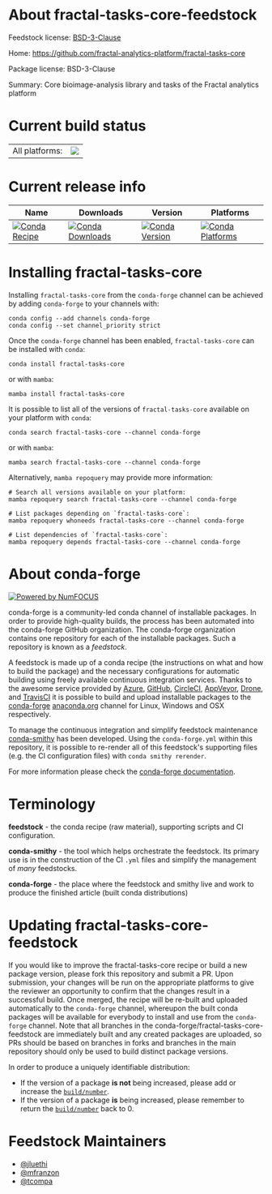 About fractal-tasks-core-feedstock
==================================

Feedstock license: [BSD-3-Clause](https://github.com/conda-forge/fractal-tasks-core-feedstock/blob/main/LICENSE.txt)

Home: https://github.com/fractal-analytics-platform/fractal-tasks-core

Package license: BSD-3-Clause

Summary: Core bioimage-analysis library and tasks of the Fractal analytics platform

Current build status
====================


<table><tr><td>All platforms:</td>
    <td>
      <a href="https://dev.azure.com/conda-forge/feedstock-builds/_build/latest?definitionId=20452&branchName=main">
        <img src="https://dev.azure.com/conda-forge/feedstock-builds/_apis/build/status/fractal-tasks-core-feedstock?branchName=main">
      </a>
    </td>
  </tr>
</table>

Current release info
====================

| Name | Downloads | Version | Platforms |
| --- | --- | --- | --- |
| [![Conda Recipe](https://img.shields.io/badge/recipe-fractal--tasks--core-green.svg)](https://anaconda.org/conda-forge/fractal-tasks-core) | [![Conda Downloads](https://img.shields.io/conda/dn/conda-forge/fractal-tasks-core.svg)](https://anaconda.org/conda-forge/fractal-tasks-core) | [![Conda Version](https://img.shields.io/conda/vn/conda-forge/fractal-tasks-core.svg)](https://anaconda.org/conda-forge/fractal-tasks-core) | [![Conda Platforms](https://img.shields.io/conda/pn/conda-forge/fractal-tasks-core.svg)](https://anaconda.org/conda-forge/fractal-tasks-core) |

Installing fractal-tasks-core
=============================

Installing `fractal-tasks-core` from the `conda-forge` channel can be achieved by adding `conda-forge` to your channels with:

```
conda config --add channels conda-forge
conda config --set channel_priority strict
```

Once the `conda-forge` channel has been enabled, `fractal-tasks-core` can be installed with `conda`:

```
conda install fractal-tasks-core
```

or with `mamba`:

```
mamba install fractal-tasks-core
```

It is possible to list all of the versions of `fractal-tasks-core` available on your platform with `conda`:

```
conda search fractal-tasks-core --channel conda-forge
```

or with `mamba`:

```
mamba search fractal-tasks-core --channel conda-forge
```

Alternatively, `mamba repoquery` may provide more information:

```
# Search all versions available on your platform:
mamba repoquery search fractal-tasks-core --channel conda-forge

# List packages depending on `fractal-tasks-core`:
mamba repoquery whoneeds fractal-tasks-core --channel conda-forge

# List dependencies of `fractal-tasks-core`:
mamba repoquery depends fractal-tasks-core --channel conda-forge
```


About conda-forge
=================

[![Powered by
NumFOCUS](https://img.shields.io/badge/powered%20by-NumFOCUS-orange.svg?style=flat&colorA=E1523D&colorB=007D8A)](https://numfocus.org)

conda-forge is a community-led conda channel of installable packages.
In order to provide high-quality builds, the process has been automated into the
conda-forge GitHub organization. The conda-forge organization contains one repository
for each of the installable packages. Such a repository is known as a *feedstock*.

A feedstock is made up of a conda recipe (the instructions on what and how to build
the package) and the necessary configurations for automatic building using freely
available continuous integration services. Thanks to the awesome service provided by
[Azure](https://azure.microsoft.com/en-us/services/devops/), [GitHub](https://github.com/),
[CircleCI](https://circleci.com/), [AppVeyor](https://www.appveyor.com/),
[Drone](https://cloud.drone.io/welcome), and [TravisCI](https://travis-ci.com/)
it is possible to build and upload installable packages to the
[conda-forge](https://anaconda.org/conda-forge) [anaconda.org](https://anaconda.org/)
channel for Linux, Windows and OSX respectively.

To manage the continuous integration and simplify feedstock maintenance
[conda-smithy](https://github.com/conda-forge/conda-smithy) has been developed.
Using the ``conda-forge.yml`` within this repository, it is possible to re-render all of
this feedstock's supporting files (e.g. the CI configuration files) with ``conda smithy rerender``.

For more information please check the [conda-forge documentation](https://conda-forge.org/docs/).

Terminology
===========

**feedstock** - the conda recipe (raw material), supporting scripts and CI configuration.

**conda-smithy** - the tool which helps orchestrate the feedstock.
                   Its primary use is in the construction of the CI ``.yml`` files
                   and simplify the management of *many* feedstocks.

**conda-forge** - the place where the feedstock and smithy live and work to
                  produce the finished article (built conda distributions)


Updating fractal-tasks-core-feedstock
=====================================

If you would like to improve the fractal-tasks-core recipe or build a new
package version, please fork this repository and submit a PR. Upon submission,
your changes will be run on the appropriate platforms to give the reviewer an
opportunity to confirm that the changes result in a successful build. Once
merged, the recipe will be re-built and uploaded automatically to the
`conda-forge` channel, whereupon the built conda packages will be available for
everybody to install and use from the `conda-forge` channel.
Note that all branches in the conda-forge/fractal-tasks-core-feedstock are
immediately built and any created packages are uploaded, so PRs should be based
on branches in forks and branches in the main repository should only be used to
build distinct package versions.

In order to produce a uniquely identifiable distribution:
 * If the version of a package **is not** being increased, please add or increase
   the [``build/number``](https://docs.conda.io/projects/conda-build/en/latest/resources/define-metadata.html#build-number-and-string).
 * If the version of a package **is** being increased, please remember to return
   the [``build/number``](https://docs.conda.io/projects/conda-build/en/latest/resources/define-metadata.html#build-number-and-string)
   back to 0.

Feedstock Maintainers
=====================

* [@jluethi](https://github.com/jluethi/)
* [@mfranzon](https://github.com/mfranzon/)
* [@tcompa](https://github.com/tcompa/)

